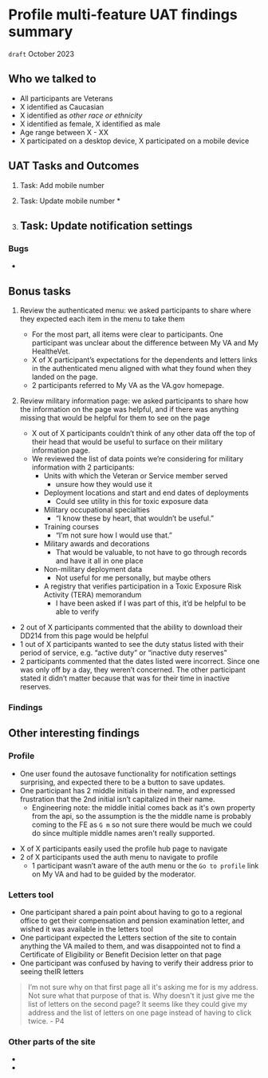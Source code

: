 # Profile multi-feature UAT findings summary
`draft`
October 2023

## Who we talked to
* All participants are Veterans
* X identified as Caucasian
* X identified as *other race or ethnicity*
* X identified as female, X identified as male
* Age range between X - XX
* X participated on a desktop device, X participated on a mobile device

## UAT Tasks and Outcomes
1. Task: Add mobile number

2. Task: Update mobile number
   * 
3. Task: Update notification settings
   - 
### Bugs
* 

## Bonus tasks
1. Review the authenticated menu: we asked participants to share where they expected each item in the menu to take them   
   - For the most part, all items were clear to participants. One participant was unclear about the difference between My VA and My HealtheVet.
   - X of X participant’s expectations for the dependents and letters links in the authenticated menu aligned with what they found when they landed on the page.
   - 2 participants referred to My VA as the VA.gov homepage.

2. Review military information page: we asked participants to share how the information on the page was helpful, and if there was anything missing that would be helpful for them to see on the page
   - X out of X participants couldn’t think of any other data off the top of their head that would be useful to surface on their military information page. 
   - We reviewed the list of data points we’re considering for military information with 2 participants:
     - Units with which the Veteran or Service member served
       - unsure how they would use it
     * Deployment locations and start and end dates of deployments 
       * Could see utility in this for toxic exposure data
     * Military occupational specialties 
       * “I know these by heart, that wouldn’t be useful.”
     * Training courses
       * “I’m not sure how I would use that.”
     * Military awards and decorations
       * That would be valuable, to not have to go through records and have it all in one place
     * Non-military deployment data
       * Not useful for me personally, but maybe others
     * A registry that verifies participation in a Toxic Exposure Risk Activity (TERA) memorandum 
       * I have been asked if I was part of this, it’d be helpful to be able to verify
- 2 out of X participants commented that the ability to download their DD214 from this page would be helpful
- 1 out of X participants wanted to see the duty status listed with their period of service, e.g. “active duty” or “inactive duty reserves”
- 2 participants commented that the dates listed were incorrect. Since one was only off by a day, they weren’t concerned. The other participant stated it didn’t matter because that was for their time in inactive reserves.
### Findings

## Other interesting findings

### Profile
* One user found the autosave functionality for notification settings surprising, and expected there to be a button to save updates.	
* One participant has 2 middle initials in their name, and expressed frustration that the 2nd initial isn’t capitalized in their name. 
  - Engineering note: the middle initial comes back as it's own property from the api, so the assumption is the the middle name is probably coming to the FE as `G m` so not sure there would be much we could do since multiple middle names aren't really supported.
- X of X participants easily used the profile hub page to navigate
- 2 of X participants used the auth menu to navigate to profile
  - 1 participant wasn’t aware of the auth menu or the `Go to profile` link on My VA and had to be guided by the moderator.
### Letters tool
- One participant shared a pain point about having to go to a regional office to get their compensation and pension examination letter, and wished it was available in the letters tool
- One participant expected the Letters section of the site to contain anything the VA mailed to them, and was disappointed not to find a Certificate of Eligibility or Benefit Decision letter on that page
- One participant was confused by having to verify their address prior to seeing theIR letters 

>  I’m not sure why on that first page all it's asking me for is my address. Not sure what that purpose of that is. Why doesn't it just give me the list of letters on the second page? It seems like they could give my address and the list of letters on one page instead of having to click twice. - P4
### Other parts of the site
* 
* 
